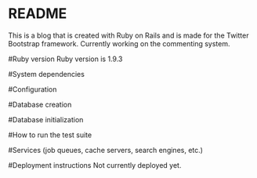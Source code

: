 # README

This is a blog that is created with Ruby on Rails and is made for the Twitter Bootstrap framework.
Currently working on the commenting system.

#Ruby version
Ruby version is 1.9.3

#System dependencies 

#Configuration

#Database creation

#Database initialization

#How to run the test suite

#Services (job queues, cache servers, search engines, etc.)

#Deployment instructions
Not currently deployed yet.


